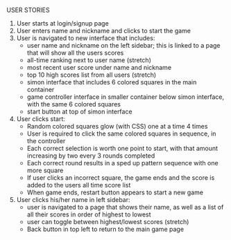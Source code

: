 USER STORIES


1. User starts at login/signup page
2. User enters name and nickname and clicks to start the game
3. User is navigated to new interface that includes: 
	* user name and nickname on the left sidebar; this is linked to a page that will show all the users scores
	* all-time ranking next to user name (stretch)
	* most recent user score under name and nickname
	* top 10 high scores list from all users (stretch)
	* simon interface that includes 6 colored squares in the main container 
	* game controller interface in smaller container below simon interface, with the same 6 colored squares
	* start button at top of simon interface
4. User clicks start: 
	* Random colored squares glow (with CSS) one at a time 4 times
	* User is required to click the same colored squares in sequence, in the controller 
	* Each correct selection is worth one point to start, with that amount increasing by two every 3 rounds completed
	* Each correct round results in a sped up pattern sequence with one more square
	* If user clicks an incorrect square, the game ends and the score is added to the users all time score list
	* When game ends, restart button appears to start a new game
5. User clicks his/her name in left sidebar: 
	* user is navigated to a page that shows their name, as well as a list of all their scores in order of highest to lowest
	* user can toggle between highest/lowest scores (stretch)
	* Back button in top left to return to the main game page


